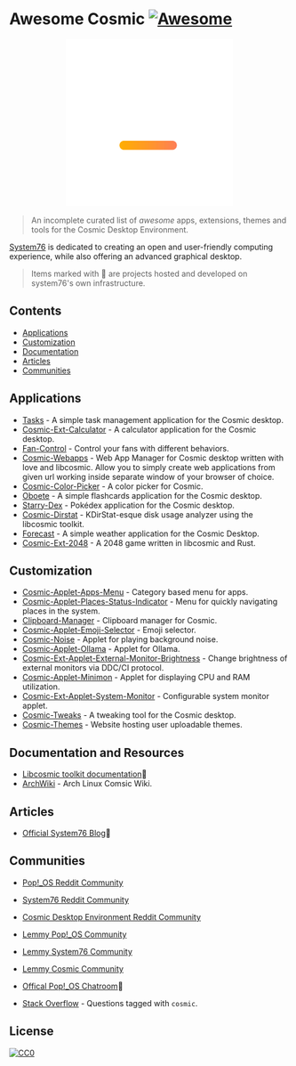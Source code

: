 # Awesome Cosmic [![Awesome](https://awesome.re/badge.svg)](https://awesome.re)

<p align="center">
  <img width="300" height="300" src="media/cosmic logo white + gradient mark.svg">
</p>

<!-- <img src="media/cosmic logo white + gradient mark.svg" align="right" width="200" style="float: right;"> -->

> An incomplete curated list of _awesome_ apps, extensions, themes and tools for the Cosmic Desktop Environment.

[System76]([https://system76.com/]) is dedicated to creating an open and user-friendly computing experience, while also offering an advanced graphical desktop.

> Items marked with 📌 are projects hosted and developed on system76's own infrastructure.

## Contents
- [Applications](#applications)
- [Customization](#customization)
- [Documentation](#documentation)
- [Articles](#articles)
- [Communities](#communities)


## Applications
- [Tasks](https://github.com/edfloreshz/tasks) - A simple task management application for the Cosmic desktop.
- [Cosmic-Ext-Calculator](https://github.com/edfloreshz/cosmic-ext-calculator) - A calculator application for the Cosmic desktop.
- [Fan-Control](https://github.com/wiiznokes/fan-control) - Control your fans with different behaviors.
- [Cosmic-Webapps](https://github.com/elevenhsoft/WebApps) - Web App Manager for Cosmic desktop written with love and libcosmic. Allow you to simply create web applications from given url working inside separate window of your browser of choice.
- [Cosmic-Color-Picker](https://github.com/PixelDoted/cosmic-color-picker) - A color picker for Cosmic.
- [Oboete](https://github.com/mariinkys/oboete) - A simple flashcards application for the Cosmic desktop.
- [Starry-Dex](https://github.com/mariinkys/starrydex) - Pokédex application for the Cosmic desktop.
- [Cosmic-Dirstat](https://github.com/Koranir/cosmic-dirstat) - KDirStat-esque disk usage analyzer using the libcosmic toolkit.
- [Forecast](https://github.com/cosmic-utils/forecast?tab=readme-ov-file) - A simple weather application for the Cosmic Desktop.
- [Cosmic-Ext-2048](https://github.com/Kartonrealista/cosmic-ext-2048) - A 2048 game written in libcosmic and Rust.



## Customization
- [Cosmic-Applet-Apps-Menu](https://github.com/leb-kuchen/cosmic-applet-apps-menu) - Category based menu for apps.
- [Cosmic-Applet-Places-Status-Indicator](https://github.com/leb-kuchen/cosmic-applet-places-status-indicator) - Menu for quickly navigating places in the system.
- [Clipboard-Manager](https://github.com/wiiznokes/clipboard-manager) - Clipboard manager for Cosmic.
- [Cosmic-Applet-Emoji-Selector](https://github.com/leb-kuchen/cosmic-applet-emoji-selector) - Emoji selector.
- [Cosmic-Noise](https://github.com/bq-wrongway/cosmic-noise) - Applet for playing background noise.
- [Cosmic-Applet-Ollama](https://github.com/elevenhsoft/cosmic-applet-ollama) - Applet for Ollama.
- [Cosmic-Ext-Applet-External-Monitor-Brightness](https://github.com/maciekk64/cosmic-ext-applet-external-monitor-brightness) - Change brightness of external monitors via DDC/CI protocol.
- [Cosmic-Applet-Minimon](https://github.com/Hyperchaotic/minimon-applet) - Applet for displaying CPU and RAM utilization.
- [Cosmic-Ext-Applet-System-Monitor](https://github.com/D-Brox/cosmic-ext-applet-system-monitor) - Configurable system monitor applet.
- [Cosmic-Tweaks](https://github.com/cosmic-utils/cosmic-tweaks) - A tweaking tool for the Cosmic desktop.
- [Cosmic-Themes](https://cosmic-themes.org/) - Website hosting user uploadable themes.


## Documentation and Resources
- [Libcosmic toolkit documentation](https://pop-os.github.io/libcosmic-book/introduction.html)📌
- [ArchWiki](https://wiki.archlinux.org/index.php/COSMIC) - Arch Linux Comsic Wiki.


## Articles
- [Official System76 Blog](https://blog.system76.com/)📌


## Communities
- [Pop!_OS Reddit Community](https://libreddit.oxymagnesium.com/r/pop_os/)
- [System76 Reddit Community](https://libreddit.oxymagnesium.com/r/System76/)
- [Cosmic Desktop Environment Reddit Community](https://libreddit.oxymagnesium.com/r/COSMICDE/)

- [Lemmy Pop!_OS Community](https://lemmy.world/c/pop_os)
- [Lemmy System76 Community](https://lemmy.ml/c/system76/)
- [Lemmy Cosmic Community](https://lemmy.ml/c/cosmic/)
  
- [Offical Pop!_OS Chatroom](https://chat.pop-os.org/pop-os/)📌
- [Stack Overflow](https://stackoverflow.com/questions/tagged/cosmic) - Questions tagged with `cosmic`.

## License
[![CC0](http://mirrors.creativecommons.org/presskit/buttons/88x31/svg/cc-zero.svg)](https://creativecommons.org/publicdomain/zero/1.0/)
